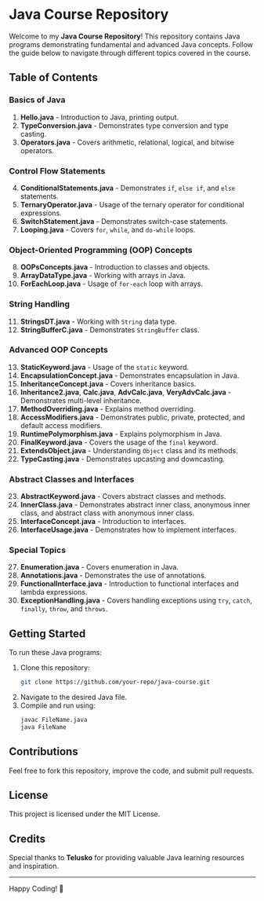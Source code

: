 # Java Course Repository

Welcome to my **Java Course Repository**! This repository contains Java programs demonstrating fundamental and advanced Java concepts. Follow the guide below to navigate through different topics covered in the course.

## Table of Contents

### Basics of Java
1. **Hello.java** - Introduction to Java, printing output.
2. **TypeConversion.java** - Demonstrates type conversion and type casting.
3. **Operators.java** - Covers arithmetic, relational, logical, and bitwise operators.

### Control Flow Statements
4. **ConditionalStatements.java** - Demonstrates `if`, `else if`, and `else` statements.
5. **TernaryOperator.java** - Usage of the ternary operator for conditional expressions.
6. **SwitchStatement.java** - Demonstrates switch-case statements.
7. **Looping.java** - Covers `for`, `while`, and `do-while` loops.

### Object-Oriented Programming (OOP) Concepts
8. **OOPsConcepts.java** - Introduction to classes and objects.
9. **ArrayDataType.java** - Working with arrays in Java.
10. **ForEachLoop.java** - Usage of `for-each` loop with arrays.

### String Handling
11. **StringsDT.java** - Working with `String` data type.
12. **StringBufferC.java** - Demonstrates `StringBuffer` class.

### Advanced OOP Concepts
13. **StaticKeyword.java** - Usage of the `static` keyword.
14. **EncapsulationConcept.java** - Demonstrates encapsulation in Java.
15. **InheritanceConcept.java** - Covers inheritance basics.
16. **Inheritance2.java**, **Calc.java**, **AdvCalc.java**, **VeryAdvCalc.java** - Demonstrates multi-level inheritance.
17. **MethodOverriding.java** - Explains method overriding.
18. **AccessModifiers.java** - Demonstrates public, private, protected, and default access modifiers.
19. **RuntimePolymorphism.java** - Explains polymorphism in Java.
20. **FinalKeyword.java** - Covers the usage of the `final` keyword.
21. **ExtendsObject.java** - Understanding `Object` class and its methods.
22. **TypeCasting.java** - Demonstrates upcasting and downcasting.

### Abstract Classes and Interfaces
23. **AbstractKeyword.java** - Covers abstract classes and methods.
24. **InnerClass.java** - Demonstrates abstract inner class, anonymous inner class, and abstract class with anonymous inner class.
25. **InterfaceConcept.java** - Introduction to interfaces.
26. **InterfaceUsage.java** - Demonstrates how to implement interfaces.

### Special Topics
27. **Enumeration.java** - Covers enumeration in Java.
28. **Annotations.java** - Demonstrates the use of annotations.
29. **FunctionalInterface.java** - Introduction to functional interfaces and lambda expressions.
30. **ExceptionHandling.java** - Covers handling exceptions using `try`, `catch`, `finally`, `throw`, and `throws`.

## Getting Started
To run these Java programs:
1. Clone this repository:
   ```sh
   git clone https://github.com/your-repo/java-course.git
   ```
2. Navigate to the desired Java file.
3. Compile and run using:
   ```sh
   javac FileName.java
   java FileName
   ```

## Contributions
Feel free to fork this repository, improve the code, and submit pull requests.

## License
This project is licensed under the MIT License.

## Credits
Special thanks to **Telusko** for providing valuable Java learning resources and inspiration.

---
Happy Coding! 🚀

